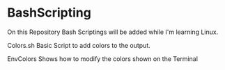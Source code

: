 # BashScripting
On this Repository Bash Scriptings will be added while I'm learning Linux.

Colors.sh
Basic Script to add colors to the output.

EnvColors
Shows how to modify the colors shown on the Terminal
